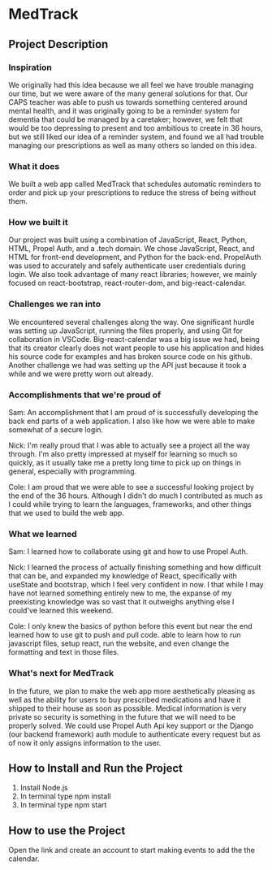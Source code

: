 # MedTrack
## Project Description
### Inspiration
We originally had this idea because we all feel we have trouble managing our time, but we were aware of the many general solutions  for that. Our CAPS teacher was able to push us towards something centered around mental health, and it was originally going to be a reminder system for dementia that could be managed by a caretaker; however, we felt that would be too depressing to present and too ambitious to create in 36 hours, but we still liked our idea of a reminder system, and found we all had trouble managing our prescriptions as well as many others so landed on this idea.  
### What it does
We built a web app called MedTrack that schedules automatic reminders to order and pick up your prescriptions to reduce the stress of being without them.
### How we built it
Our project was built using a combination of JavaScript, React, Python, HTML, Propel Auth, and a .tech domain. We chose JavaScript, React, and HTML for front-end development, and Python for the back-end. PropelAuth was used to accurately and safely authenticate user credentials during login. We also took advantage of many react libraries; however, we mainly focused on react-bootstrap, react-router-dom, and big-react-calendar.
### Challenges we ran into
We encountered several challenges along the way. One significant hurdle was setting up JavaScript, running the files properly, and using Git for collaboration in VSCode. Big-react-calendar was a big issue we had, being that its creator clearly does not want people to use his application and hides his source code for examples and has broken source code on his github. Another challenge we had was setting up the API just because it took a while and we were pretty worn out already.
### Accomplishments that we're proud of
Sam: An accomplishment that I am proud of is successfully developing the back end parts of a web application. I also like how we were able to make somewhat of a secure login.

Nick: I'm really proud that I was able to actually see a project all the way through. I'm also pretty impressed at myself for learning so much so quickly, as it usually take me a pretty long time to pick up on things in general, especially with programming.

Cole: I am proud that we were able to see a successful looking project by the end of the 36 hours. Although I didn't do much I contributed as much as I could while trying to learn the languages, frameworks, and other things that we used to build the web app.
### What we learned
Sam: I learned how to collaborate using git and how to use Propel Auth.

Nick: I learned the process of actually finishing something and how difficult that can be, and expanded my knowledge of React, specifically with useState and bootstrap, which I feel very confident in now. I that while I may have not learned something entirely new to me, the expanse of my preexisting knowledge was so vast that it outweighs anything else I could've learned this weekend. 

Cole: I only knew the basics of python before this event but near the end learned how to use git to push and pull code.  able to learn how to run javascript files, setup react, run the website, and even change the formatting and text in those files.
### What's next for MedTrack
In the future, we plan to make the web app more aesthetically pleasing as well as the ability for users to buy prescribed medications and have it shipped to their house as soon as possible. Medical information is very private so security is something in the future that we will need to be properly solved. We could use Propel Auth Api key support or the Django (our backend framework) auth module to authenticate every request but as of now it only assigns information to the user. 

## How to Install and Run the Project
1. Install Node.js
2. In terminal type npm install
3. In terminal type npm start
## How to use the Project
Open the link and create an account to start making events to add the the calendar.
